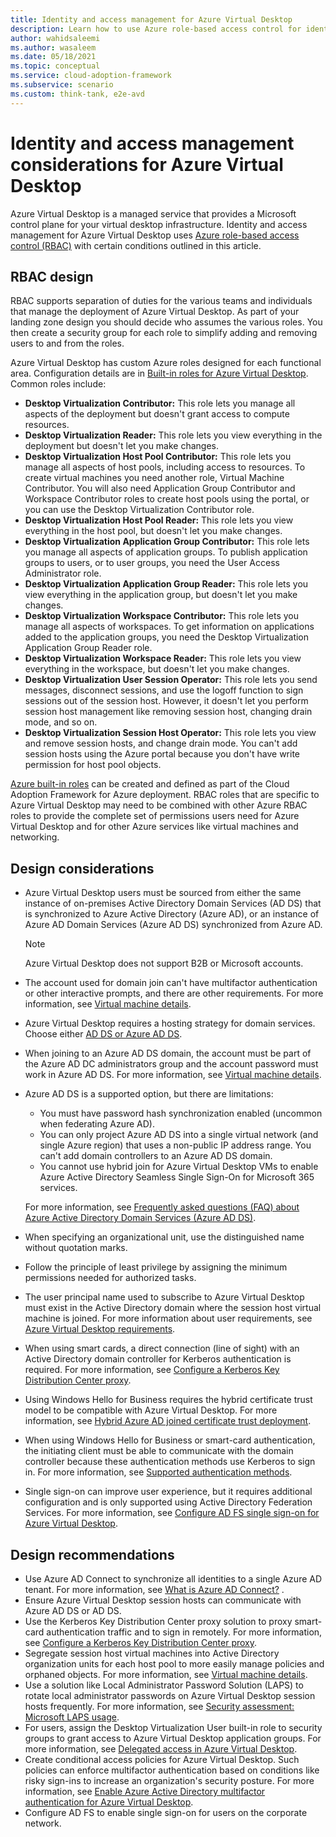 ```yaml
---
title: Identity and access management for Azure Virtual Desktop
description: Learn how to use Azure role-based access control for identity and access management in your virtual desktop infrastructure.
author: wahidsaleemi
ms.author: wasaleem
ms.date: 05/18/2021
ms.topic: conceptual
ms.service: cloud-adoption-framework
ms.subservice: scenario
ms.custom: think-tank, e2e-avd
---
```


# Identity and access management considerations for Azure Virtual Desktop

Azure Virtual Desktop is a managed service that provides a Microsoft control plane for your virtual desktop infrastructure. Identity and access management for Azure Virtual Desktop uses [Azure role-based access control (RBAC)](https://docs.microsoft.com/en-us/azure/role-based-access-control/overview) with certain conditions outlined in this article.

## RBAC design

RBAC supports separation of duties for the various teams and individuals that manage the deployment of Azure Virtual Desktop. As part of your landing zone design you should decide who assumes the various roles. You then create a security group for each role to simplify adding and removing users to and from the roles.

Azure Virtual Desktop has custom Azure roles designed for each functional area. Configuration details are in [Built-in roles for Azure Virtual Desktop](/azure/virtual-desktop/rbac). Common roles include:

- **Desktop Virtualization Contributor:** This role lets you manage all aspects of the deployment but doesn't grant access to compute resources.
- **Desktop Virtualization Reader:** This role lets you view everything in the deployment but doesn't let you make changes.
- **Desktop Virtualization Host Pool Contributor:** This role lets you manage all aspects of host pools, including access to resources. To create virtual machines you need another role, Virtual Machine Contributor. You will also need Application Group Contributor and Workspace Contributor roles to create host pools using the portal, or you can use the Desktop Virtualization Contributor role.
- **Desktop Virtualization Host Pool Reader:** This role lets you view everything in the host pool, but doesn't let you make changes.
- **Desktop Virtualization Application Group Contributor:** This role lets you manage all aspects of application groups. To publish application groups to users, or to user groups, you need the User Access Administrator role.
- **Desktop Virtualization Application Group Reader:** This role lets you view everything in the application group, but doesn't let you make changes.
- **Desktop Virtualization Workspace Contributor:** This role lets you manage all aspects of workspaces. To get information on applications added to the application groups, you need the Desktop Virtualization Application Group Reader role.
- **Desktop Virtualization Workspace Reader:** This role lets you view everything in the workspace, but doesn't let you make changes.
- **Desktop Virtualization User Session Operator:** This role lets you send messages, disconnect sessions, and use the logoff function to sign sessions out of the session host. However, it doesn't let you perform session host management like removing session host, changing drain mode, and so on.
- **Desktop Virtualization Session Host Operator:** This role lets you view and remove session hosts, and change drain mode. You can't add session hosts using the Azure portal because you don't have write permission for host pool objects.

[Azure built-in roles](/azure/role-based-access-control/built-in-roles) can be created and defined as part of the Cloud Adoption Framework for Azure deployment. RBAC roles that are specific to Azure Virtual Desktop may need to be combined with other Azure RBAC roles to provide the complete set of permissions users need for Azure Virtual Desktop and for other Azure services like virtual machines and networking.

## Design considerations

- Azure Virtual Desktop users must be sourced from either the same instance of on-premises Active Directory Domain Services (AD DS) that is synchronized to Azure Active Directory (Azure AD), or an instance of Azure AD Domain Services (Azure AD DS) synchronized from Azure AD.
  > [!NOTE]
  > Azure Virtual Desktop does not support B2B or Microsoft accounts.
- The account used for domain join can't have multifactor authentication or other interactive prompts, and there are other requirements. For more information, see [Virtual machine details](/azure/virtual-desktop/create-host-pools-azure-marketplace#virtual-machine-details).
- Azure Virtual Desktop requires a hosting strategy for domain services. Choose either [AD DS or Azure AD DS](/azure/active-directory-domain-services/compare-identity-solutions).
- When joining to an Azure AD DS domain, the account must be part of the Azure AD DC administrators group and the account password must work in Azure AD DS. For more information, see [Virtual machine details](/azure/virtual-desktop/create-host-pools-azure-marketplace#virtual-machine-details).
- Azure AD DS is a supported option, but there are limitations:
  - You must have password hash synchronization enabled (uncommon when federating Azure AD).
  - You can only project Azure AD DS into a single virtual network (and single Azure region) that uses a non-public IP address range. You can't add domain controllers to an Azure AD DS domain.
  - You cannot use hybrid join for Azure Virtual Desktop VMs to enable Azure Active Directory Seamless Single Sign-On for Microsoft 365 services.

   For more information, see [Frequently asked questions (FAQ) about Azure Active Directory Domain Services (Azure AD DS)](/azure/active-directory-domain-services/faqs).
- When specifying an organizational unit, use the distinguished name without quotation marks.
- Follow the principle of least privilege by assigning the minimum permissions needed for authorized tasks.
- The user principal name used to subscribe to Azure Virtual Desktop must exist in the Active Directory domain where the session host virtual machine is joined. For more information about user requirements, see [Azure Virtual Desktop requirements](/azure/virtual-desktop/overview#requirements).
- When using smart cards, a direct connection (line of sight) with an Active Directory domain controller for Kerberos authentication is required. For more information, see [Configure a Kerberos Key Distribution Center proxy](/azure/virtual-desktop/key-distribution-center-proxy).
- Using Windows Hello for Business requires the hybrid certificate trust model to be compatible with Azure Virtual Desktop. For more information, see [Hybrid Azure AD joined certificate trust deployment](/windows/security/identity-protection/hello-for-business/hello-hybrid-cert-trust).
- When using Windows Hello for Business or smart-card authentication, the initiating client must be able to communicate with the domain controller because these authentication methods use Kerberos to sign in. For more information, see [Supported authentication methods](/azure/virtual-desktop/authentication).
- Single sign-on can improve user experience, but it requires additional configuration and is only supported using Active Directory Federation Services. For more information, see [Configure AD FS single sign-on for Azure Virtual Desktop](/azure/virtual-desktop/configure-adfs-sso).

## Design recommendations

- Use Azure AD Connect to synchronize all identities to a single Azure AD tenant. For more information, see [What is Azure AD Connect?](/azure/active-directory/hybrid/whatis-azure-ad-connect) .
- Ensure Azure Virtual Desktop session hosts can communicate with Azure AD DS or AD DS.
- Use the Kerberos Key Distribution Center proxy solution to proxy smart-card authentication traffic and to sign in remotely. For more information, see [Configure a Kerberos Key Distribution Center proxy](/azure/virtual-desktop/key-distribution-center-proxy).
- Segregate session host virtual machines into Active Directory organization units for each host pool to more easily manage policies and orphaned objects. For more information, see [Virtual machine details](/azure/virtual-desktop/create-host-pools-azure-marketplace#virtual-machine-details).
- Use a solution like Local Administrator Password Solution (LAPS) to rotate local administrator passwords on Azure Virtual Desktop session hosts frequently. For more information, see [Security assessment: Microsoft LAPS usage](/defender-for-identity/cas-isp-laps).
- For users, assign the Desktop Virtualization User built-in role to security groups to grant access to Azure Virtual Desktop application groups. For more information, see [Delegated access in Azure Virtual Desktop](/azure/virtual-desktop/delegated-access-virtual-desktop).
- Create conditional access policies for Azure Virtual Desktop. Such policies can enforce multifactor authentication based on conditions like risky sign-ins to increase an organization's security posture. For more information, see [Enable Azure Active Directory multifactor authentication for Azure Virtual Desktop](/azure/virtual-desktop/set-up-mfa).
- Configure AD FS to enable single sign-on for users on the corporate network.
